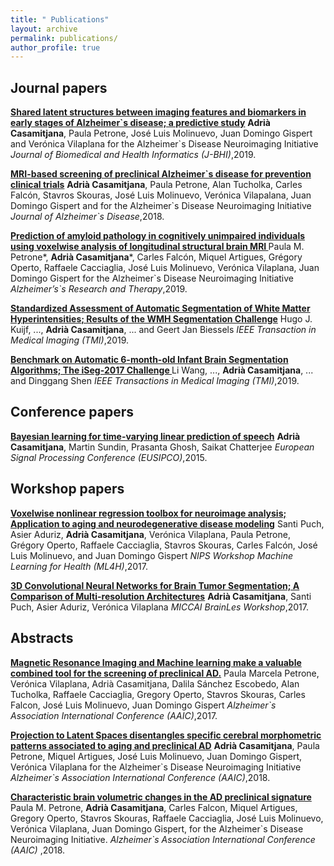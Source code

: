 ```yaml
---
title: " Publications"
layout: archive
permalink: publications/
author_profile: true
---
```




## Journal papers

<b>[Shared latent structures between imaging features and biomarkers in early stages of Alzheimer\`s disease; a predictive study](https://acasamitjana.github.io/personal-webpage-jekyll/2019-JBHI-Shared)</b>
<b>Adrià Casamitjana</b>, Paula Petrone, José Luis Molinuevo, Juan Domingo Gispert and Verónica Vilaplana for the Alzheimer\`s Disease Neuroimaging Initiative
<i>Journal of Biomedical and Health Informatics (J-BHI)</i>,2019.


<b>[MRI-based screening of preclinical Alzheimer\`s disease for prevention clinical trials](https://acasamitjana.github.io/personal-webpage-jekyll/2018-JAD-MRI-based)</b>
<b>Adrià Casamitjana</b>, Paula Petrone, Alan Tucholka, Carles Falcón, Stavros Skouras, José Luis Molinuevo, Verónica Vilapalana, Juan Domingo Gispert and for the Alzheimer\`s Disease Neuroimaging Initiative
<i>Journal of Alzheimer\`s Disease</i>,2018.


<b>[Prediction of amyloid pathology in cognitively unimpaired individuals using voxelwise analysis of longitudinal structural brain MRI ](https://acasamitjana.github.io/personal-webpage-jekyll/2019-ART-Prediction)</b>
Paula M. Petrone\*, <b>Adrià Casamitjana</b>\*, Carles Falcón, Miquel Artigues, Grégory Operto, Raffaele Cacciaglia, José Luis Molinuevo, Verónica Vilaplana, Juan Domingo Gispert for the Alzheimer\`s Disease Neuroimaging Initiative
<i>Alzheimer’s\`s Research and Therapy</i>,2019.


<b>[Standardized Assessment of Automatic Segmentation of White Matter Hyperintensities; Results of the WMH Segmentation Challenge](https://acasamitjana.github.io/personal-webpage-jekyll/2019-TMIa-Standardized)</b>
Hugo J. Kuijf, ..., <b>Adrià Casamitjana</b>, ... and Geert Jan Biessels 
<i>IEEE Transaction in Medical Imaging (TMI)</i>,2019.


<b>[Benchmark on Automatic 6-month-old Infant Brain Segmentation Algorithms; The iSeg-2017 Challenge ](https://acasamitjana.github.io/personal-webpage-jekyll/2019-TMIb-Benchmark)</b>
Li Wang, ..., <b>Adrià Casamitjana</b>, ... and Dinggang Shen
<i>IEEE Transactions in Medical Imaging (TMI)</i>,2019.




## Conference papers

<b>[Bayesian learning for time-varying linear prediction of speech](https://acasamitjana.github.io/personal-webpage-jekyll/2015-EUSIPCO-Bayesian)</b>
<b>Adrià Casamitjana</b>, Martin Sundin, Prasanta Ghosh, Saikat Chatterjee
<i>European Signal Processing Conference (EUSIPCO)</i>,2015.




## Workshop papers

<b>[Voxelwise nonlinear regression toolbox for neuroimage analysis; Application to aging and neurodegenerative disease modeling](https://acasamitjana.github.io/personal-webpage-jekyll/2017-NIPS-Voxelwise)</b>
Santi Puch, Asier Aduriz, <b>Adrià Casamitjana</b>, Verónica Vilaplana, Paula Petrone, Grégory Operto, Raffaele Cacciaglia, Stavros Skouras, Carles Falcón, José Luis Molinuevo, and Juan Domingo Gispert
<i>NIPS Workshop Machine Learning for Health (ML4H)</i>,2017.


<b>[3D Convolutional Neural Networks for Brain Tumor Segmentation; A Comparison of Multi-resolution Architectures](https://acasamitjana.github.io/personal-webpage-jekyll/2016-MICCAI-3DCNN)</b>
<b>Adrià Casamitjana</b>, Santi Puch, Asier Aduriz, Verónica Vilaplana
<i>MICCAI BrainLes Workshop</i>,2017.




## Abstracts 

<b>[Magnetic Resonance Imaging and Machine learning make a valuable combined tool for the screening of preclinical AD.](https://acasamitjana.github.io/personal-webpage-jekyll/2017-AAIC-Magnetic)</b>
Paula Marcela Petrone, Verónica Vilaplana, Adrià Casamitjana, Dalila Sánchez Escobedo, Alan Tucholka, Raffaele Cacciaglia, Gregory Operto, Stavros Skouras, Carles Falcon, José Luis Molinuevo, Juan Domingo Gispert
<i>Alzheimer\`s Association International Conference (AAIC)</i>,2017.


<b>[Projection to Latent Spaces disentangles specific cerebral morphometric patterns associated to aging and preclinical AD](https://acasamitjana.github.io/personal-webpage-jekyll/2018-AAIC-Projection)</b>
<b>Adrià Casamitjana</b>, Paula Petrone, Miquel Artigues, José Luis Molinuevo, Juan Domingo Gispert, Verónica Vilaplana for the Alzheimer\`s Disease Neuroimaging Initiative
<i>Alzheimer\`s Association International Conference (AAIC)</i>,2018.


<b>[Characteristic brain volumetric changes in the AD preclinical signature](https://acasamitjana.github.io/personal-webpage-jekyll/2018-AAIC-Characteristic)</b>
Paula M. Petrone, <b>Adrià Casamitjana</b>, Carles Falcon, Miquel Artigues, Gregory Operto, Stavros Skouras, Raffaele Cacciaglia, José Luis Molinuevo, Verónica Vilaplana, Juan Domingo Gispert, for the Alzheimer\`s Disease Neuroimaging Initiative.
<i>Alzheimer\`s Association International Conference (AAIC) </i>,2018.


